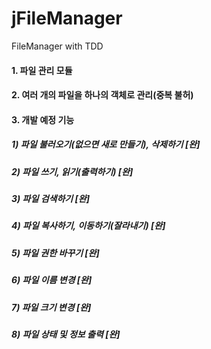 # jFileManager
FileManager with TDD

#### 1. 파일 관리 모듈
#### 2. 여러 개의 파일을 하나의 객체로 관리(중복 불허)
#### 3. 개발 예정 기능
##### 1) 파일 불러오기(없으면 새로 만들기), 삭제하기 [완]
##### 2) 파일 쓰기, 읽기(출력하기) [완]
##### 3) 파일 검색하기 [완]
##### 4) 파일 복사하기, 이동하기(잘라내기) [완]
##### 5) 파일 권한 바꾸기 [완]
##### 6) 파일 이름 변경 [완]
##### 7) 파일 크기 변경 [완]
##### 8) 파일 상태 및 정보 출력 [완]
